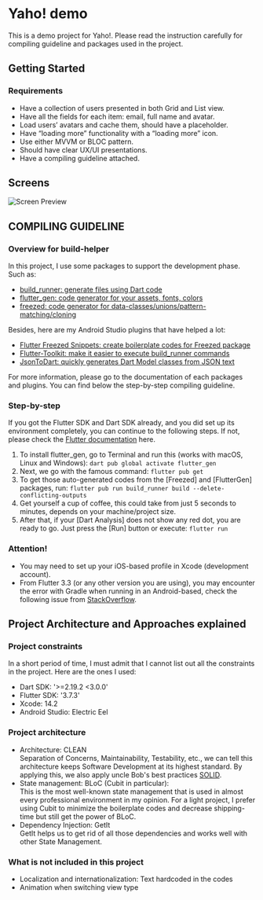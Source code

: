 # Yaho! demo

This is a demo project for Yaho!. Please read the instruction carefully for compiling guideline and packages used in the project.

## Getting Started

### Requirements

- Have a collection of users presented in both Grid and List view.
- Have all the fields for each item: email, full name and avatar.
- Load users’ avatars and cache them, should have a placeholder.
- Have “loading more” functionality with a “loading more” icon.
- Use either MVVM or BLOC pattern.
- Should have clear UX/UI presentations.
- Have a compiling guideline attached.

## Screens
![Screen Preview](https://github.com/nguyen703/yaho_demo/blob/main/screen-preview.png?raw=true)

## COMPILING GUIDELINE

### Overview for build-helper

In this project, I use some packages to support the development phase. Such as:

- [build_runner: generate files using Dart code](https://pub.dev/packages/build_runner)
- [flutter_gen: code generator for your assets, fonts, colors](https://pub.dev/packages/flutter_gen)
- [freezed: code generator for data-classes/unions/pattern-matching/cloning](https://pub.dev/packages/freezed)

Besides, here are my Android Studio plugins that have helped a lot:

- [Flutter Freezed Snippets: create boilerplate codes for Freezed package](https://plugins.jetbrains.com/plugin/18258-flutter-freezed-snippets)
- [Flutter-Toolkit: make it easier to execute build_runner commands](https://plugins.jetbrains.com/plugin/14442-flutter-toolkit)
- [JsonToDart: quickly generates Dart Model classes from JSON text](https://plugins.jetbrains.com/plugin/12562-jsontodart-json-to-dart-)

For more information, please go to the documentation of each packages and plugins.
You can find below the step-by-step compiling guideline.

### Step-by-step

If you got the Flutter SDK and Dart SDK already, and you did set up its environment completely, you can continue to the following steps. If not, please check the [Flutter documentation](https://docs.flutter.dev) here.  

1. To install flutter_gen, go to Terminal and run this (works with macOS, Linux and Windows): ``dart pub global activate flutter_gen``
2. Next, we go with the famous command: ``flutter pub get``
3. To get those auto-generated codes from the [Freezed] and [FlutterGen] packages, run: ``flutter pub run build_runner build --delete-conflicting-outputs``
4. Get yourself a cup of coffee, this could take from just 5 seconds to minutes, depends on your machine/project size.
5. After that, if your [Dart Analysis] does not show any red dot, you are ready to go. Just press the [Run] button or execute: ``flutter run``

### Attention!
- You may need to set up your iOS-based profile in Xcode (development account).
- From Flutter 3.3 (or any other version you are using), you may encounter the error with Gradle when running in an Android-based, check the following issue from [StackOverflow](https://stackoverflow.com/questions/66920708/update-gradle-in-flutter-project). 


## Project Architecture and Approaches explained

### Project constraints

In a short period of time, I must admit that I cannot list out all the constraints in the project. Here are the ones I used:
- Dart SDK: '>=2.19.2 <3.0.0'
- Flutter SDK: '3.7.3'
- Xcode: 14.2
- Android Studio: Electric Eel

### Project architecture

- Architecture: CLEAN<br />
Separation of Concerns, Maintainability, Testability, etc., we can tell this architecture keeps Software Development at its highest standard. By applying this, we also apply uncle Bob's best practices [SOLID](https://en.wikipedia.org/wiki/SOLID). 
- State management: BLoC (Cubit in particular):<br />
This is the most well-known state management that is used in almost every professional environment in my opinion. For a light project, I prefer using Cubit to minimize the boilerplate codes and decrease shipping-time but still get the power of BLoC.
- Dependency Injection: GetIt<br />
GetIt helps us to get rid of all those dependencies and works well with other State Management.

### What is not included in this project

- Localization and internationalization: Text hardcoded in the codes
- Animation when switching view type
